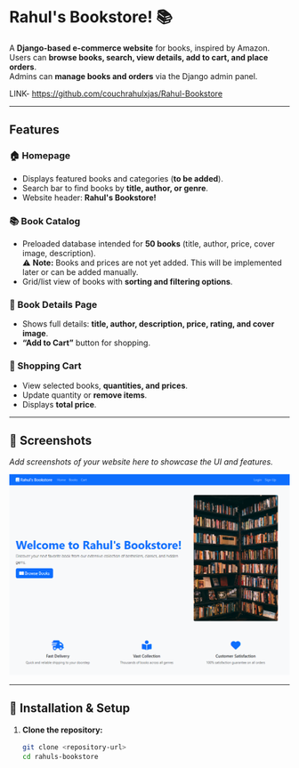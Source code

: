 # Rahul's Bookstore! 📚

A **Django-based e-commerce website** for books, inspired by Amazon.  
Users can **browse books, search, view details, add to cart, and place orders**.  
Admins can **manage books and orders** via the Django admin panel.  


LINK- https://github.com/couchrahulxjas/Rahul-Bookstore


---

## Features

### 🏠 Homepage
- Displays featured books and categories (**to be added**).  
- Search bar to find books by **title, author, or genre**.  
- Website header: **Rahul's Bookstore!**  

### 📚 Book Catalog
- Preloaded database intended for **50 books** (title, author, price, cover image, description).  
  ⚠️ **Note:** Books and prices are not yet added. This will be implemented later or can be added manually.  
- Grid/list view of books with **sorting and filtering options**.  

### 📖 Book Details Page
- Shows full details: **title, author, description, price, rating, and cover image**.  
- **“Add to Cart”** button for shopping.  

### 🛒 Shopping Cart
- View selected books, **quantities, and prices**.  
- Update quantity or **remove items**.  
- Displays **total price**.  

---

## 📸 Screenshots

_Add screenshots of your website here to showcase the UI and features._

![Homepage Screenshot](https://github.com/couchrahulxjas/Rahul-Bookstore/blob/main/Screenshot%202025-09-28%20125606.png)  



---

## 🚀 Installation & Setup

1. **Clone the repository:**
   ```bash
   git clone <repository-url>
   cd rahuls-bookstore
